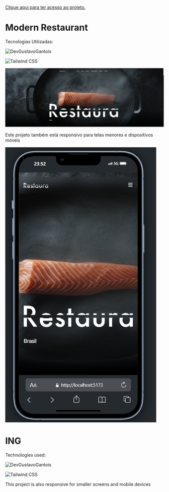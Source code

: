 <a href="https://modern-restaurant-react-tailwind.vercel.app/">Clique aqui para ter acesso ao projeto.</a>

<h1>Modern Restaurant</h1>

<p>Tecnologias Utilizadas:</p>

![DevGustavoGantois](https://img.shields.io/badge/React-20232A?style=for-the-badge&logo=react&logoColor=61DAFB)

![Tailwind CSS](https://img.shields.io/badge/Tailwind_CSS-38B2AC?style=for-the-badge&logo=tailwind-css&logoColor=white)


![alt text](image.png)


<p>Este projeto também está responsivo para telas menores e dispositivos móveis</p>

![alt text](image-1.png)


<h1>ING</h1>

<p>Technologies used:</p>

![DevGustavoGantois](https://img.shields.io/badge/React-20232A?style=for-the-badge&logo=react&logoColor=61DAFB)

![Tailwind CSS](https://img.shields.io/badge/Tailwind_CSS-38B2AC?style=for-the-badge&logo=tailwind-css&logoColor=white)


<p>This project is also responsive for smaller screens and mobile devices</p>


